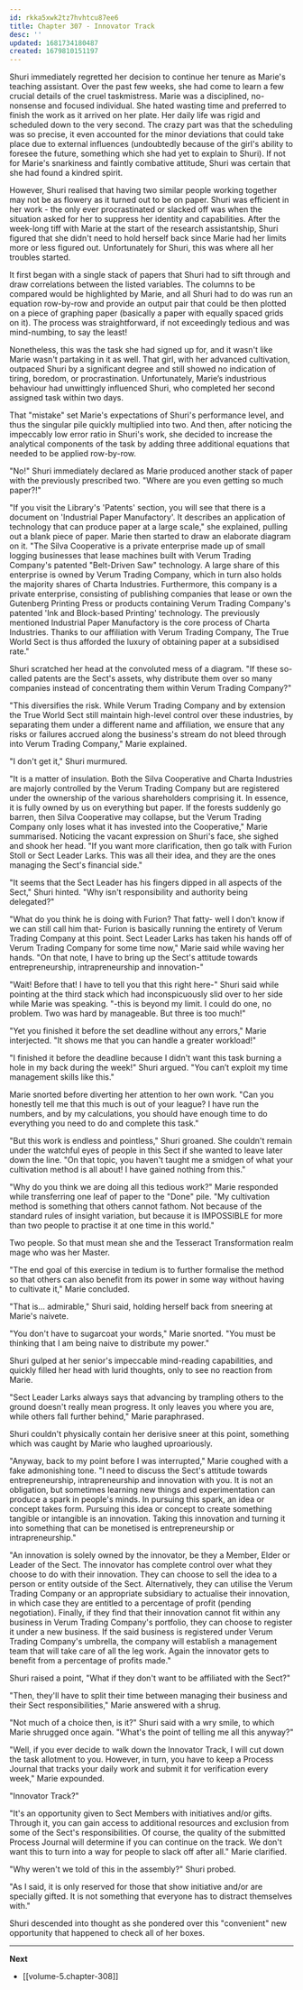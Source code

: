 ```yaml
---
id: rkka5xwk2tz7hvhtcu87ee6
title: Chapter 307 - Innovator Track
desc: ''
updated: 1681734180487
created: 1679810151197
---
```


Shuri immediately regretted her decision to continue her tenure as Marie's teaching assistant. Over the past few weeks, she had come to learn a few crucial details of the cruel taskmistress. Marie was a disciplined, no-nonsense and focused individual. She hated wasting time and preferred to finish the work as it arrived on her plate. Her daily life was rigid and scheduled down to the very second. The crazy part was that the scheduling was so precise, it even accounted for the minor deviations that could take place due to external influences (undoubtedly because of the girl's ability to foresee the future, something which she had yet to explain to Shuri). If not for Marie's snarkiness and faintly combative attitude, Shuri was certain that she had found a kindred spirit.

However, Shuri realised that having two similar people working together may not be as flowery as it turned out to be on paper. Shuri was efficient in her work - the only ever procrastinated or slacked off was when the situation asked for her to suppress her identity and capabilities. After the week-long tiff with Marie at the start of the research assistantship, Shuri figured that she didn't need to hold herself back since Marie had her limits more or less figured out. Unfortunately for Shuri, this was where all her troubles started.

It first began with a single stack of papers that Shuri had to sift through and draw correlations between the listed variables. The columns to be compared would be highlighted by Marie, and all Shuri had to do was run an equation row-by-row and provide an output pair that could be then plotted on a piece of graphing paper (basically a paper with equally spaced grids on it). The process was straightforward, if not exceedingly tedious and was mind-numbing, to say the least!

Nonetheless, this was the task she had signed up for, and it wasn't like Marie wasn't partaking in it as well. That girl, with her advanced cultivation, outpaced Shuri by a significant degree and still showed no indication of tiring, boredom, or procrastination. Unfortunately, Marie’s industrious behaviour had unwittingly influenced Shuri, who completed her second assigned task within two days.

That "mistake" set Marie's expectations of Shuri's performance level, and thus the singular pile quickly multiplied into two. And then, after noticing the impeccably low error ratio in Shuri's work, she decided to increase the analytical components of the task by adding three additional equations that needed to be applied row-by-row.

"No!" Shuri immediately declared as Marie produced another stack of paper with the previously prescribed two. "Where are you even getting so much paper?!"

"If you visit the Library's 'Patents' section, you will see that there is a document on 'Industrial Paper Manufactory'. It describes an application of technology that can produce paper at a large scale," she explained, pulling out a blank piece of paper. Marie then started to draw an elaborate diagram on it. "The Silva Cooperative is a private enterprise made up of small logging businesses that lease machines built with Verum Trading Company's patented "Belt-Driven Saw" technology. A large share of this enterprise is owned by Verum Trading Company, which in turn also holds the majority shares of Charta Industries. Furthermore, this company is a private enterprise, consisting of publishing companies that lease or own the Gutenberg Printing Press or products containing Verum Trading Company's patented 'Ink and Block-based Printing' technology. The previously mentioned Industrial Paper Manufactory is the core process of Charta Industries. Thanks to our affiliation with Verum Trading Company, The True World Sect is thus afforded the luxury of obtaining paper at a subsidised rate."

Shuri scratched her head at the convoluted mess of a diagram. "If these so-called patents are the Sect's assets, why distribute them over so many companies instead of concentrating them within Verum Trading Company?"

"This diversifies the risk. While Verum Trading Company and by extension the True World Sect still maintain high-level control over these industries, by separating them under a different name and affiliation, we ensure that any risks or failures accrued along the business's stream do not bleed through into Verum Trading Company," Marie explained.

"I don't get it," Shuri murmured.

"It is a matter of insulation. Both the Silva Cooperative and Charta Industries are majorly controlled by the Verum Trading Company but are registered under the ownership of the various shareholders comprising it. In essence, it is fully owned by us on everything but paper. If the forests suddenly go barren, then Silva Cooperative may collapse, but the Verum Trading Company only loses what it has invested into the Cooperative," Marie summarised. Noticing the vacant expression on Shuri's face, she sighed and shook her head. "If you want more clarification, then go talk with Furion Stoll or Sect Leader Larks. This was all their idea, and they are the ones managing the Sect's financial side."

"It seems that the Sect Leader has his fingers dipped in all aspects of the Sect," Shuri hinted. "Why isn't responsibility and authority being delegated?"

"What do you think he is doing with Furion? That fatty- well I don't know if we can still call him that- Furion is basically running the entirety of Verum Trading Company at this point. Sect Leader Larks has taken his hands off of Verum Trading Company for some time now," Marie said while waving her hands. "On that note, I have to bring up the Sect's attitude towards entrepreneurship, intrapreneurship and innovation-"

"Wait! Before that! I have to tell you that this right here-" Shuri said while pointing at the third stack which had inconspicuously slid over to her side while Marie was speaking. "-this is beyond my limit. I could do one, no problem. Two was hard by manageable. But three is too much!"

"Yet you finished it before the set deadline without any errors," Marie interjected. "It shows me that you can handle a greater workload!"

"I finished it before the deadline because I didn't want this task burning a hole in my back during the week!" Shuri argued. "You can’t exploit my time management skills like this."

Marie snorted before diverting her attention to her own work. "Can you honestly tell me that this much is out of your league? I have run the numbers, and by my calculations, you should have enough time to do everything you need to do and complete this task."

"But this work is endless and pointless," Shuri groaned. She couldn't remain under the watchful eyes of people in this Sect if she wanted to leave later down the line. "On that topic, you haven't taught me a smidgen of what your cultivation method is all about! I have gained nothing from this."

"Why do you think we are doing all this tedious work?" Marie responded while transferring one leaf of paper to the "Done" pile. "My cultivation method is something that others cannot fathom. Not because of the standard rules of insight variation, but because it is IMPOSSIBLE for more than two people to practise it at one time in this world."

Two people. So that must mean she and the Tesseract Transformation realm mage who was her Master.

"The end goal of this exercise in tedium is to further formalise the method so that others can also benefit from its power in some way without having to cultivate it," Marie concluded.

"That is... admirable," Shuri said, holding herself back from sneering at Marie's naivete.

"You don't have to sugarcoat your words," Marie snorted. "You must be thinking that I am being naive to distribute my power."

Shuri gulped at her senior's impeccable mind-reading capabilities, and quickly filled her head with lurid thoughts, only to see no reaction from Marie.

"Sect Leader Larks always says that advancing by trampling others to the ground doesn't really mean progress. It only leaves you where you are, while others fall further behind," Marie paraphrased.

Shuri couldn't physically contain her derisive sneer at this point, something which was caught by Marie who laughed uproariously.

"Anyway, back to my point before I was interrupted," Marie coughed with a fake admonishing tone. "I need to discuss the Sect's attitude towards entrepreneurship, intrapreneurship and innovation with you. It is not an obligation, but sometimes learning new things and experimentation can produce a spark in people's minds. In pursuing this spark, an idea or concept takes form. Pursuing this idea or concept to create something tangible or intangible is an innovation. Taking this innovation and turning it into something that can be monetised is entrepreneurship or intrapreneurship."

"An innovation is solely owned by the innovator, be they a Member, Elder or Leader of the Sect. The innovator has complete control over what they choose to do with their innovation. They can choose to sell the idea to a person or entity outside of the Sect. Alternatively, they can utilise the Verum Trading Company or an appropriate subsidiary to actualise their innovation, in which case they are entitled to a percentage of profit (pending negotiation). Finally, if they find that their innovation cannot fit within any business in Verum Trading Company's portfolio, they can choose to register it under a new business. If the said business is registered under Verum Trading Company's umbrella, the company will establish a management team that will take care of all the leg work. Again the innovator gets to benefit from a percentage of profits made."

Shuri raised a point, "What if they don't want to be affiliated with the Sect?"

"Then, they'll have to split their time between managing their business and their Sect responsibilities," Marie answered with a shrug.

"Not much of a choice then, is it?" Shuri said with a wry smile, to which Marie shrugged once again. "What's the point of telling me all this anyway?"

"Well, if you ever decide to walk down the Innovator Track, I will cut down the task allotment to you. However, in turn, you have to keep a Process Journal that tracks your daily work and submit it for verification every week," Marie expounded.

"Innovator Track?"

"It's an opportunity given to Sect Members with initiatives and/or gifts. Through it, you can gain access to additional resources and exclusion from some of the Sect's responsibilities. Of course, the quality of the submitted Process Journal will determine if you can continue on the track. We don't want this to turn into a way for people to slack off after all." Marie clarified.

"Why weren't we told of this in the assembly?" Shuri probed.

"As I said, it is only reserved for those that show initiative and/or are specially gifted. It is not something that everyone has to distract themselves with."

Shuri descended into thought as she pondered over this "convenient" new opportunity that happened to check all of her boxes.

____

**Next**
* [[volume-5.chapter-308]]